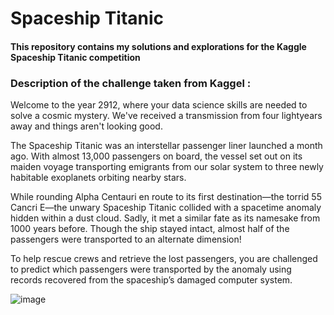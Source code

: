 # Spaceship Titanic
#### This repository contains my solutions and explorations for the Kaggle Spaceship Titanic competition
### Description of the challenge taken from Kaggel :
Welcome to the year 2912, where your data science skills are needed to solve a cosmic mystery. We've received a transmission from four lightyears away and things aren't looking good.

The Spaceship Titanic was an interstellar passenger liner launched a month ago. With almost 13,000 passengers on board, the vessel set out on its maiden voyage transporting emigrants from our solar system to three newly habitable exoplanets orbiting nearby stars.

While rounding Alpha Centauri en route to its first destination—the torrid 55 Cancri E—the unwary Spaceship Titanic collided with a spacetime anomaly hidden within a dust cloud. Sadly, it met a similar fate as its namesake from 1000 years before. Though the ship stayed intact, almost half of the passengers were transported to an alternate dimension!

To help rescue crews and retrieve the lost passengers, you are challenged to predict which passengers were transported by the anomaly using records recovered from the spaceship’s damaged computer system.

![image](https://github.com/0xQuirKai/Kaggel-Spaceship-Titanic-classifier/assets/60303493/53a8ed14-0e5d-497f-ba19-0f09d260dbb8)

